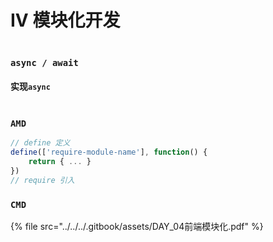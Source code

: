 # IV 模块化开发

<figure><img src="https://pic1.zhimg.com/80/v2-ac1cc476379c858ef58a965839cdb7ab_720w.webp?source=1940ef5c" alt=""><figcaption></figcaption></figure>

### `async / await`

#### 实现`async`

```javascript
```

### `AMD`

```javascript
// define 定义
define(['require-module-name'], function() {
    return { ... }
})
// require 引入

```

### `CMD`





{% file src="../../../.gitbook/assets/DAY_04前端模块化.pdf" %}
